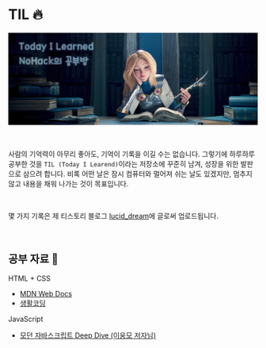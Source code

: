# TIL 🔥

![Today I Learned](images/intro.jpg)

<br>

사람의 기억력이 아무리 좋아도, 기억이 기록을 이길 수는 없습니다. 그렇기에 하루하루 공부한 것을 `TIL (Today I Learend)`이라는 저장소에 꾸준히 남겨, 성장을 위한 발판으로 삼으려 합니다. 비록 어떤 날은 잠시 컴퓨터와 멀어져 쉬는 날도 있겠지만, 멈추지 않고 내용을 채워 나가는 것이 목표입니다.

<br>

몇 가지 기록은 제 티스토리 블로그 [lucid_dream](https://nohack.tistory.com)에 글로써 업로드됩니다.

<br>

## 공부 자료 📖

HTML + CSS

- [MDN Web Docs](https://developer.mozilla.org/ko/)
- [생활코딩](https://www.opentutorials.org/)

JavaScript

- [모던 자바스크립트 Deep Dive (이웅모 저자님)](http://www.yes24.com/Product/Goods/92742567?OzSrank=1)
